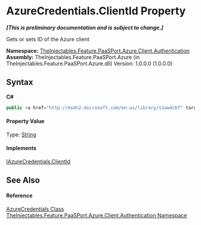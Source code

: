 # AzureCredentials.ClientId Property 
 _**\[This is preliminary documentation and is subject to change.\]**_

Gets or sets ID of the Azure client

**Namespace:**&nbsp;<a href="e6e41c02-aebe-793c-1694-72b6ef246725">TheInjectables.Feature.PaaSPort.Azure.Client.Authentication</a><br />**Assembly:**&nbsp;TheInjectables.Feature.PaaSPort.Azure (in TheInjectables.Feature.PaaSPort.Azure.dll) Version: 1.0.0.0 (1.0.0.0)

## Syntax

**C#**<br />
``` C#
public <a href="http://msdn2.microsoft.com/en-us/library/s1wwdcbf" target="_blank">string</a> ClientId { get; set; }
```


#### Property Value
Type: <a href="http://msdn2.microsoft.com/en-us/library/s1wwdcbf" target="_blank">String</a>

#### Implements
<a href="69e7e051-8870-545e-9662-093e223a891a">IAzureCredentials.ClientId</a><br />

## See Also


#### Reference
<a href="fe3174d0-7fac-f3f1-3086-b011a5af550e">AzureCredentials Class</a><br /><a href="e6e41c02-aebe-793c-1694-72b6ef246725">TheInjectables.Feature.PaaSPort.Azure.Client.Authentication Namespace</a><br />